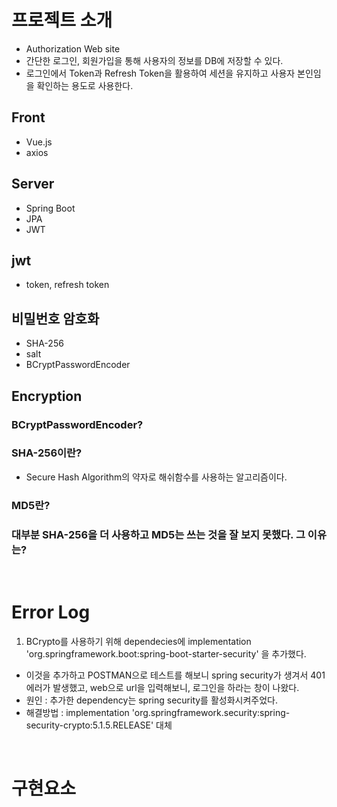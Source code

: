 # 프로젝트 소개
- Authorization Web site
- 간단한 로그인, 회원가입을 통해 사용자의 정보를 DB에 저장할  수 있다.
- 로그인에서 Token과 Refresh Token을 활용하여 세션을 유지하고 사용자 본인임을 확인하는 용도로 사용한다. 

## Front
- Vue.js
- axios

## Server
- Spring Boot
- JPA
- JWT


## jwt
- token, refresh token

## 비밀번호 암호화
- SHA-256
- salt
- BCryptPasswordEncoder


## Encryption

### BCryptPasswordEncoder?

### SHA-256이란?
- Secure Hash Algorithm의 약자로 해쉬함수를 사용하는 알고리즘이다. 

### MD5란?

### 대부분 SHA-256을 더 사용하고 MD5는 쓰는 것을 잘 보지 못했다. 그 이유는?

</br>


# Error Log
1. BCrypto를 사용하기 위해 dependecies에 implementation 'org.springframework.boot:spring-boot-starter-security' 을 추가했다.
  - 이것을 추가하고 POSTMAN으로 테스트를 해보니 spring security가 생겨서 401 에러가 발생했고, web으로 url을 입력해보니, 로그인을 하라는 창이 나왔다.
  - 원인 : 추가한 dependency는 spring security를 활성화시켜주었다.
  - 해결방법 : implementation 'org.springframework.security:spring-security-crypto:5.1.5.RELEASE' 대체


</br>

# 구현요소

